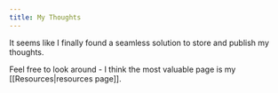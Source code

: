 ```yaml
---
title: My Thoughts
---
```

It seems like I finally found a seamless solution to store and publish my thoughts.

Feel free to look around - I think the most valuable page is my [[Resources|resources page]].
